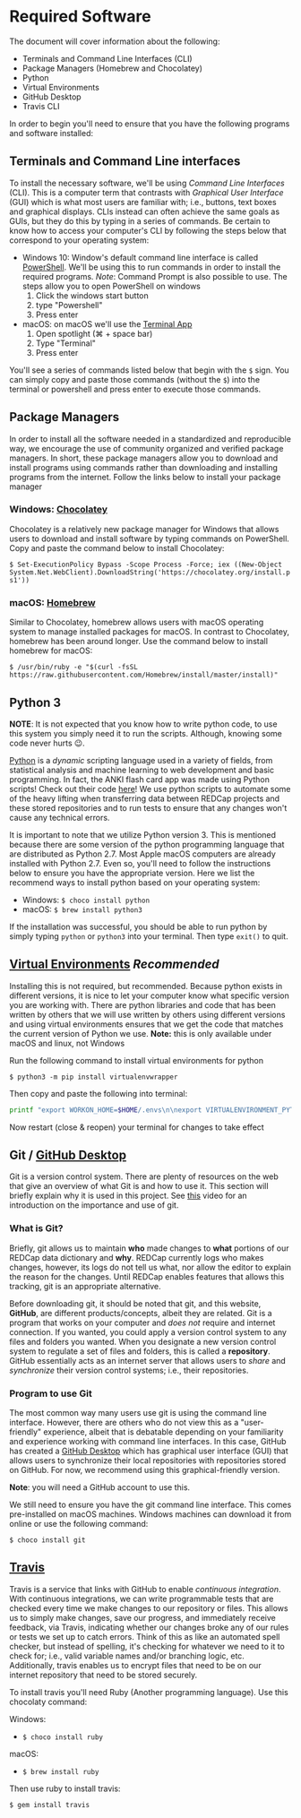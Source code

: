 # Required Software

The document will cover information about the following:

- Terminals and Command Line Interfaces (CLI)
- Package Managers (Homebrew and Chocolatey)
- Python
- Virtual Environments
- GitHub Desktop
- Travis CLI

In order to begin you'll need to ensure that you have the following programs
and software installed:

## Terminals and Command Line interfaces

To install the necessary software, we'll be using *Command Line Interfaces*
(CLI). This is a computer term that contrasts with *Graphical User Interface*
(GUI) which is what most users are familiar with; i.e., buttons, text boxes
and graphical displays. CLIs instead can often achieve the same goals as GUIs,
but they do this by typing in a series of commands. Be certain to know how to
access your computer's CLI by following the steps below that correspond to
your operating system:

- Windows 10: Window's default command line interface is called
  [PowerShell](https://docs.microsoft.com/en-us/windows-server/administration/windows-commands/powershell).
  We'll be using this to run commands in order to install the required
  programs. *Note*: Command Prompt is also possible to use. The steps allow
  you to open PowerShell on windows
  1. Click the windows start button
  1. type "Powershell"
  1. Press enter
- macOS: on macOS we'll use the [Terminal
  App](https://support.apple.com/guide/terminal/welcome/mac)
  1. Open spotlight (⌘ + space bar)
  1. Type "Terminal"
  1. Press enter

You'll see a series of commands listed below that begin with the `$` sign. You
can simply copy and paste those commands (without the `$`) into the terminal
or powershell and press enter to execute those commands.

## Package Managers

In order to install all the software needed in a standardized and reproducible
way, we encourage the use of community organized and verified package
managers. In short, these package managers allow you to download and install
programs using commands rather than downloading and installing programs from
the internet. Follow the links below to install your package manager

### Windows: [Chocolatey](https://chocolatey.org)

Chocolatey is a relatively new package manager for Windows that allows users
to download and install software by typing commands on PowerShell. Copy and
paste the command below to install Chocolatey:

`$ Set-ExecutionPolicy Bypass -Scope Process -Force; iex ((New-Object
System.Net.WebClient).DownloadString('https://chocolatey.org/install.ps1'))`

### macOS: [Homebrew](https://brew.sh)

Similar to Chocolatey, homebrew allows users with macOS operating system to
manage installed packages for macOS. In contrast to Chocolatey, homebrew has
been around longer. Use the command below to install homebrew for macOS:

`$ /usr/bin/ruby -e "$(curl -fsSL https://raw.githubusercontent.com/Homebrew/install/master/install)"`

## Python 3

**NOTE**: It is not expected that you know how to write python code, to use
this system you simply need it to run the scripts. Although, knowing some code
never hurts 😉.

[Python](https://www.python.org) is a *dynamic* scripting language used in
a variety of fields, from statistical analysis and machine learning to web
development and basic programming. In fact, the ANKI flash card app was made
using Python scripts! Check out their code
[here](https://github.com/dae/anki)! We use python scripts to automate some of
the heavy lifting when transferring data between REDCap projects and these
stored repositories and to run tests to ensure that any changes won't cause
any technical errors.

It is important to note that we utilize Python version 3. This is mentioned
because there are some version of the python programming language that are
distributed as Python 2.7. Most Apple macOS computers are already installed
with Python 2.7. Even so, you'll need to follow the instructions below to
ensure you have the appropriate version. Here we list the recommend ways to
install python based on your operating system:

- Windows: `$ choco install python`
- macOS: `$ brew install python3`

If the installation was successful, you should be able to run python by simply
typing `python` or `python3` into your terminal. Then type `exit()` to quit.

## [Virtual Environments](https://virtualenv.pypa.io/en/latest/) *Recommended*

Installing this is not required, but recommended. Because python exists in
different versions, it is nice to let your computer know what specific version
you are working with. There are python libraries and code that has been
written by others that we will use written by others using different versions
and using virtual environments ensures that we get the code that matches the
current version of Python we use. **Note:** this is only available under macOS
and linux, not Windows

Run the following command to install virtual environments for python

`$ python3 -m pip install virtualenvwrapper`

Then copy and paste the following into terminal:

```bash
printf "export WORKON_HOME=$HOME/.envs\n\nexport VIRTUALENVIRONMENT_PYTHON=$(whereis python3)\n\nfunction venv {\n\tsource /usr/local/bin/virtualenvwrapper.sh\n}\n" >> $HOME/.bash_profile
```

Now restart (close & reopen) your terminal for changes to take effect

## Git / [GitHub Desktop](http://www.itrelease.com/wp-content/uploads/2017/11/GUI-vs-CLI.png)

Git is a version control system. There are plenty of resources on the web that
give an overview of what Git is and how to use it. This section will briefly
explain why it is used in this project. See
[this](https://git-scm.com/video/what-is-version-control) video for an
introduction on the importance and use of git.

### What is Git?

Briefly, git allows us to maintain **who** made changes to **what** portions
of our REDCap data dictionary and **why**. REDCap currently logs who makes
changes, however, its logs do not tell us what, nor allow the editor to
explain the reason for the changes. Until REDCap enables features that allows
this tracking, git is an appropriate alternative.

Before downloading git, it should be noted that git, and this website,
**GitHub**, are different products/concepts, albeit they are related. Git is
a program that works on your computer and *does not* require and internet
connection. If you wanted, you could apply a version control system to any
files and folders you wanted. When you designate a new version control system
to regulate a set of files and folders, this is called a **repository**.
GitHub essentially acts as an internet server that allows users to *share* and
*synchronize* their version control systems; i.e., their repositories.

### Program to use Git 

The most common way many users use git is using the command line interface.
However, there are others who do not view this as a "user-friendly"
experience, albeit that is debatable depending on your familiarity and
experience working with command line interfaces. In this case, GitHub has
created a [GitHub Desktop](https://desktop.github.com) which has graphical
user interface (GUI) that allows users to synchronize their local repositories
with repositories stored on GitHub. For now, we recommend using this
graphical-friendly version.

**Note**: you will need a GitHub account to use this.

We still need to ensure you have the git command line interface. This comes
pre-installed on macOS machines. Windows machines can download it from online
or use the following command:

`$ choco install git`

## [Travis](https://travis-ci.org)

Travis is a service that links with GitHub to enable *continuous integration*.
With continuous integrations, we can write programmable tests that are checked
every time we make changes to our repository or files. This allows us to
simply make changes, save our progress, and immediately receive feedback, via
Travis, indicating whether our changes broke any of our rules or tests we set
up to catch errors. Think of this as like an automated spell checker, but
instead of spelling, it's checking for whatever we need to it to check for;
i.e., valid variable names and/or branching logic, etc. Additionally, travis
enables us to encrypt files that need to be on our internet repository that
need to be stored securely. 

To install travis you'll need Ruby (Another programming language). Use this
chocolaty command:

Windows:
 - `$ choco install ruby`

macOS:
 - `$ brew install ruby`

Then use ruby to install travis:

`$ gem install travis`

